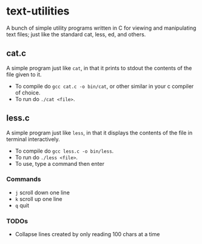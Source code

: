 # text-utilities
A bunch of simple utility programs written in C for viewing and manipulating text files; just like the standard cat, less, ed, and others.

## cat.c
A simple program just like `cat`, in that it prints to stdout the contents of the file given to it.
- To compile do `gcc cat.c -o bin/cat`, or other similar in your c compiler of choice.
- To run do `./cat <file>`.

## less.c
A simple program just like `less`, in that it displays the contents of the file in terminal interactively.
- To compile do `gcc less.c -o bin/less`.
- To run do `./less <file>`.
- To use, type a command then enter

### Commands
- `j` scroll down one line
- `k` scroll up one line
- `q` quit

### TODOs
- Collapse lines created by only reading 100 chars at a time
